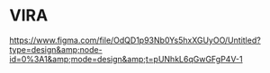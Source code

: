 # VIRA
https://www.figma.com/file/OdQD1p93Nb0Ys5hxXGUyOO/Untitled?type=design&amp;node-id=0%3A1&amp;mode=design&amp;t=pUNhkL6qGwGFgP4V-1
